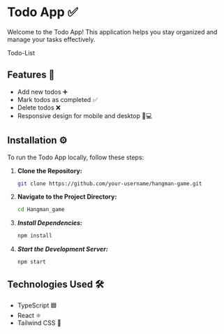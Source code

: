 # Todo App ✅

Welcome to the Todo App! This application helps you stay organized and manage your tasks effectively.

Todo-List


## Features 🚀

- Add new todos ➕
- Mark todos as completed ✅
- Delete todos ❌
- Responsive design for mobile and desktop 📱💻



## Installation ⚙️

To run the Todo App locally, follow these steps:

1. **Clone the Repository:**

   ```bash
   git clone https://github.com/your-username/hangman-game.git

2. **Navigate to the Project Directory:**
   ```bash
   cd Hangman_game
   
3. ***Install Dependencies:***
   ```bash
   npm install
4. ***Start the Development Server:***
   ```bash
   npm start

## Technologies Used 🛠️

- TypeScript 🟦
- React ⚛️
- Tailwind CSS 🌈


